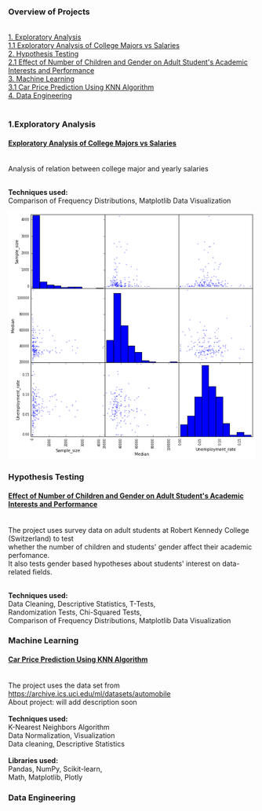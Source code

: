 ### Overview of Projects
<br>[1. Exploratory Analysis](#1.exploratory-analysis)
<br>[1.1 Exploratory Analysis of College Majors vs Salaries](#exploratory-analysis-of-college-majors-vs-salaries)
<br>[2. Hypothesis Testing](#hypothesis-testing)
<br>[2.1 Effect of Number of Children and Gender on Adult Student's Academic Interests and Performance](#effect-of-number-of-children-and-gender-on-adult-student's-academic-interests-and-performance)
<br>[3. Machine Learning](#machine-learning)
<br>[3.1 Car Price Prediction Using KNN Algorithm](####-car-price-prediction-using-knn-algorithm)
<br>[4. Data Engineering](#data-engineering)
<br>
<br>



### 1.Exploratory Analysis
#### [Exploratory Analysis of College Majors vs Salaries](https://github.com/ofeliiaB/major_salary_analysis/blob/master/MajorVsSalaryAnalysis.ipynb)
<br>Analysis of relation between college major and yearly salaries

<br>**Techniques used:**
<br>Comparison of Frequency Distributions, Matplotlib Data Visualization

![](/images/matrix_image_portfolio.png)
<br>
### Hypothesis Testing
#### [Effect of Number of Children and Gender on Adult Student's Academic Interests and Performance](https://github.com/ofeliiaB/parental_status_vs_college_performance/blob/master/Data_Analytics_Assignment.ipynb)
<br>The project uses survey data on adult students at Robert Kennedy College (Switzerland) to test
<br>whether the number of children and students' gender affect their academic perfomance.
<br>It also tests gender based hypotheses about students' interest on data-related fields.

<br>**Techniques used:**
<br>Data Cleaning, Descriptive Statistics, T-Tests,
<br>Randomization Tests, Chi-Squared Tests,
<br>Comparison of Frequency Distributions, Matplotlib Data Visualization
<br>
### Machine Learning
#### [Car Price Prediction Using KNN Algorithm](https://github.com/ofeliiaB/predicting_car_prices_with_k-nn/blob/master/Car_price_prediction_KNN.ipynb)
<br>The project uses the data set from https://archive.ics.uci.edu/ml/datasets/automobile
<br>About project: will add description soon
<br>
<br>**Techniques used:**
<br>K-Nearest Neighbors Algorithm
<br>Data Normalization, Visualization
<br>Data cleaning, Descriptive Statistics
<br>
<br>**Libraries used:**
<br>Pandas, NumPy, Scikit-learn,
<br>Math, Matplotlib, Plotly
<br>
### Data Engineering
